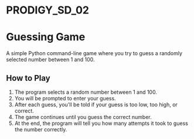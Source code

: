 # PRODIGY_SD_02
# Guessing Game
A simple Python command-line game where you try to guess a randomly selected number between 1 and 100.

## How to Play
1. The program selects a random number between 1 and 100.
2. You will be prompted to enter your guess.
3. After each guess, you'll be told if your guess is too low, too high, or correct.
4. The game continues until you guess the correct number.
5. At the end, the program will tell you how many attempts it took to guess the number correctly.
